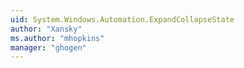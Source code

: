 ```yaml
---
uid: System.Windows.Automation.ExpandCollapseState
author: "Xansky"
ms.author: "mhopkins"
manager: "ghogen"
---
```


